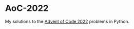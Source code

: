 # AoC-2022
 
My solutions to the [Advent of Code 2022](https://adventofcode.com/2022) problems in Python.
